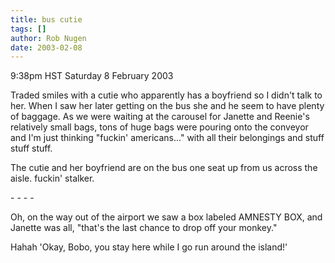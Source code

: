 ```yaml
---
title: bus cutie
tags: []
author: Rob Nugen
date: 2003-02-08
---
```


<p class=date>9:38pm HST Saturday 8 February 2003</p>

<p>Traded smiles with a cutie who apparently has a boyfriend so I
didn't talk to her.  When I saw her later getting on the bus she and
he seem to have plenty of baggage.  As we were waiting at the carousel
for Janette and Reenie's relatively small bags, tons of huge bags were
pouring onto the conveyor and I'm just thinking "fuckin' americans..."
with all their belongings and stuff stuff stuff.</p>

<p>The cutie and her boyfriend are on the bus one seat up from us
across the aisle.  fuckin' stalker.</p>

<p>- - - -</p>

<p>Oh, on the way out of the airport we saw a box labeled AMNESTY BOX,
and Janette was all, "that's the last chance to drop off your monkey."</p>

<p>Hahah  'Okay, Bobo, you stay here while I go run around the island!'</p>

